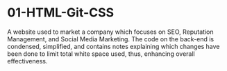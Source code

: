 # 01-HTML-Git-CSS
A website used to market a company which focuses on SEO, Reputation Management, and Social Media Marketing. The code on the back-end is condensed, simplified, and contains notes explaining which changes have been done to limit total white space used, thus, enhancing overall effectiveness.
